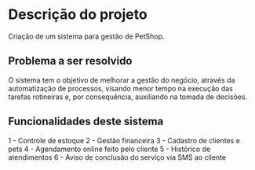 # Descrição do projeto

Criação de um sistema para gestão de PetShop.

## Problema a ser resolvido

O sistema tem o objetivo de melhorar a gestão do negócio, através da automatização de processos, visando menor tempo na execução das tarefas rotineiras e, por consequência, auxiliando na tomada de decisões.

## Funcionalidades deste sistema

1 - Controle de estoque
2 - Gestão financeira
3 - Cadastro de clientes e pets
4 - Agendamento online feito pelo cliente
5 - Histórico de atendimentos
6 - Aviso de conclusão do serviço via SMS ao cliente 
 
